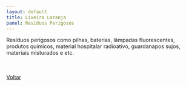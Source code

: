 ```yaml
---
layout: default
title: Lixeira Laranja
panel: Resíduos Perigosos
---
```


<p class="textoprincipal">Resíduos perigosos como pilhas, baterias, lâmpadas fluorescentes, produtos químicos, material hospitalar radioativo, guardanapos sujos, materiais misturados e etc.</p>

<div class="botao_2_div">
  <br><br>
  <a href="{{ site.baseurl }}/" class="botao_2">Voltar</a>
</div>
